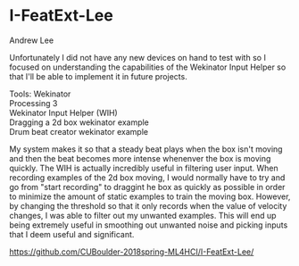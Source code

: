 # I-FeatExt-Lee

Andrew Lee

Unfortunately I did not have any new devices on hand to test with so I focused on understanding the capabilities of the Wekinator Input Helper so that I'll be able to implement it in future projects.

Tools:
Wekinator<br/>
Processing 3<br/>
Wekinator Input Helper (WIH)<br/>
Dragging a 2d box wekinator example<br/>
Drum beat creator wekinator example<br/>

My system makes it so that a steady beat plays when the box isn't moving and then the beat becomes more intense whenenver the box is moving quickly.  The WIH is actually incredibly useful in filtering user input. When recording examples of the 2d box moving, I would normally have to try and go from "start recording" to draggint he box as quickly as possible in order to minimize the amount of static examples to train the moving box.  However, by changing the threshold so that it only records when the value of velocity changes, I was able to filter out my unwanted examples.  This will end up being extremely useful in smoothing out unwanted noise and picking inputs that I deem useful and significant.

https://github.com/CUBoulder-2018spring-ML4HCI/I-FeatExt-Lee/
